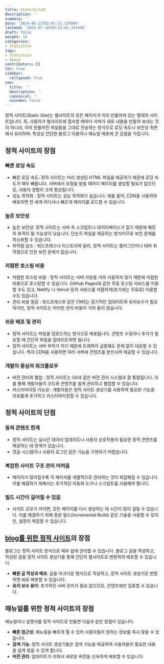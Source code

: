 ```yaml
---
title: StaticSite란
description: ''
summary: ''
date: '2024-06-21T02:01:21.329904'
lastmod: '2024-07-18T09:32:01.341448'
draft: false
weight: 10
categories:
- StaticSite
tags:
- StaticSite
- About
contributors: []
toc: true
sidebar:
  collapsed: true
seo:
  title: ''
  description: ''
  canonical: ''
  noindex: false
---
```

정적 사이트(Static Site)는 웹사이트의 모든 페이지가 미리 만들어져 있는 형태의 사이트입니다. 즉, 사용자가 웹사이트에 접속할 때마다 서버가 새로 내용을 만들어 보내는 것이 아니라, 이미 만들어진 파일들을 그대로 전송하는 방식으로 로딩 속도나 보안성 측면에서 유리하며. 특성상 간단한 블로그 이용이나 매뉴얼 배포에 큰 강점을 가집니다.

## 정적 사이트의 장점

### 빠른 로딩 속도
 - 빠른 로딩 속도: 정적 사이트는 미리 생성된 HTML 파일을 제공하기 때문에 로딩 속도가 매우 빠릅니다. 서버에서 요청을 받을 때마다 페이지를 생성할 필요가 없으므로, 사용자 경험이 크게 향상됩니다.
- 성능 최적화 : 정적 사이트는 성능 최적화가 쉽습니다. 예를 들어, CDN을 사용하여 배포하면 전 세계 어디서나 빠르게 페이지를 로드할 수 있습니다.
### 높은 보안성    
   - 높은 보안성: 정적 사이트는 서버 측 스크립트나 데이터베이스가 없기 때문에 해킹의 표적이 될 가능성이 낮습니다. 단순히 파일을 제공하는 방식이므로 보안 문제를 최소화할 수 있습니다.
   - 취약점 감소 : 워드프레스나 티스토리와 달리, 정적 사이트는 플러그인이나 테마 취약점으로 인한 보안 문제가 없습니다.
### 저렴한 호스팅 비용
- 저렴한 호스팅 비용 : 정적 사이트는 서버 자원을 거의 사용하지 않기 때문에 저렴한 비용으로 호스팅할 수 있습니다. GitHub Pages와 같은 무료 호스팅 서비스를 이용할 수도 있고, Netlify 나 Vercel 등의 서비스를 저렴하게(초기에는 무료로)  이용할 수도 있습니다.
- 관리 비용 절감 : 워드프레스와 같은 CMS는 정기적인 업데이트와 유지보수가 필요하지만, 정적 사이트는 이러한 관리 비용이 거의 들지 않습니다.
### 쉬운 배포 및 관리
- 정적 사이트는 파일을 업로드하는 방식으로 배포됩니다. 콘텐츠 수정이나 추가가 필요할 때 간단히 파일을 업데이트하면 됩니다.
- 정적 사이트는 서버 부하가 적기 때문에 트래픽이 급증해도 문제 없이 대응할 수 있습니다. 특히 CDN을 사용하면 여러 서버에 콘텐츠를 분산시켜 제공할 수 있습니다.
### 개발자 중심의 워크플로우
- 버전 관리와 협업 : 정적 사이트는 Git과 같은 버전 관리 시스템과 잘 통합됩니다. 이를 통해 개발자들이 코드와 콘텐츠를 쉽게 관리하고 협업할 수 있습니다.
- 커스터마이징 가능성 : 개발자들은 정적 사이트 생성기를 사용하여 필요한 기능을 자유롭게 추가하고 커스터마이징할 수 있습니다.

## 정적 사이트의 단점

### 동적 콘텐츠 한계
- 정적 사이트는 실시간 데이터 업데이트나 사용자 상호작용이 필요한 동적 콘텐츠를 제공하는 데 한계가 있습니다. 
- 댓글 시스템이나 사용자 로그인 같은 기능을 구현하기 어렵습니다.
### 복잡한 사이트 구조 관리 어려움
- 페이지가 많아질수록 각 페이지를 개별적으로 관리하는 것이 복잡해질 수 있습니다. 이를 해결하기 위해서는 추가적인 자동화 도구나 스크립트를 사용해야 합니다.
### 빌드 시간이 길어질 수 있음
- 사이트 규모가 커지면, 모든 페이지를 다시 생성하는 데 시간이 많이 걸릴 수 있습니다. 이를 해결하기 위해 증분 빌드(Incremental Build) 같은 기술을 사용할 수 있지만, 설정이 복잡할 수 있습니다.

## [blog를 위한 정적 사이트](StaticSite%20Blog%20종류.md)의 장점

블로그는 정적 사이트 방식으로 매우 쉽게 관리할 수 있습니다. 블로그 글을 작성하고, 작성된 글을 정적 사이트 생성기를 통해 간단히 웹사이트로 변환하여 배포할 수 있습니다.
- **빠른 글 작성과 배포**: 글을 마크다운 형식으로 작성하고, 정적 사이트 생성기로 변환하면 바로 배포할 수 있습니다.
- **유지 보수 용이**: 추가적인 서버 관리가 필요 없으므로, 콘텐츠에만 집중할 수 있습니다.

## 매뉴얼를 위한 정적 사이트의 장점

매뉴얼이나 설명서를 정적 사이트로 만들면 다음과 같은 장점이 있습니다.
- **빠른 접근성**: 매뉴얼을 빠르게 열 수 있어 사용자들이 원하는 정보를 즉시 찾을 수 있습니다.
- **검색 기능**: 정적 사이트 생성기들은 검색 기능을 제공하여 사용자들이 필요한 내용을 쉽게 찾을 수 있게 합니다.
- **버전 관리**: 업데이트가 쉬워서 새로운 버전을 신속하게 배포할 수 있습니다.
